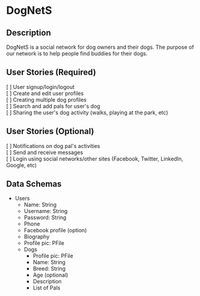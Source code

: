 # DogNetS
## Description
DogNetS is a social network for dog owners and their dogs. The purpose of our network is to help people find buddies for their dogs. 

## User Stories (Required) 
[ ] User signup/login/logout 	
[ ] Create and edit user profiles 	
[ ] Creating multiple dog profiles 	
[ ] Search and add pals for user's dog 	
[ ] Sharing the user's dog activity (walks, playing at the park, etc) 	

## User Stories (Optional) 
[ ] Notifications on dog pal's activities  
[ ] Send and receive messages  
[ ] Login using social networks/other sites (Facebook, Twitter, LinkedIn, Google, etc)	

## Data Schemas
- Users 
  - Name: String
  - Username: String
  - Password: String
  - Phone
  - Facebook profile (option)
  - Biography
  - Profile pic: PFile 
  - Dogs 
    - Profile pic: PFile
    - Name: String
    - Breed: String
    - Age (optional)
    - Description
    - List of Pals
